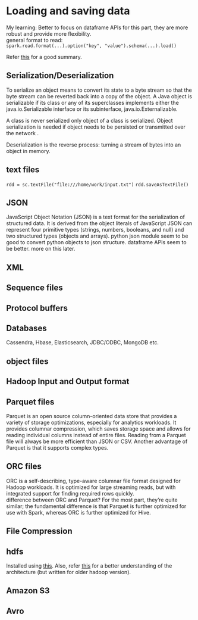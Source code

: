 # Loading and saving data

My learning: Better to focus on dataframe APIs for this part, they are more robust and provide more flexibility.  
general format to read:  
`spark.read.format(...).option("key", "value").schema(...).load()`

Refer [this](https://szczeles.github.io/Reading-JSON-CSV-and-XML-files-efficiently-in-Apache-Spark/) for a good summary.

## Serialization/Deserialization

To serialize an object means to convert its state to a byte stream so that the byte stream can be reverted back into a copy of the object. A Java object is serializable if its class or any of its superclasses implements either the java.io.Serializable interface or its subinterface, java.io.Externalizable.

A class is never serialized only object of a class is serialized. Object serialization is needed if object needs to be persisted or transmitted over the network . 

Deserialization is the reverse process: turning a stream of bytes into an object in memory.

## text files

`rdd = sc.textFile("file:///home/work/input.txt")`
`rdd.saveAsTextFile()`

## JSON

JavaScript Object Notation (JSON) is a text format for the serialization of structured data. It is derived from the object literals of JavaScript 
JSON can represent four primitive types (strings, numbers, booleans, and null) and two structured types (objects and arrays).
python json module seem to be good to convert python objects to json structure.
dataframe APIs seem to be better. more on this later.

## XML

## Sequence files

## Protocol buffers

## Databases

Cassendra, Hbase, Elasticsearch, JDBC/ODBC, MongoDB etc.

## object files

## Hadoop Input and Output format

## Parquet files

Parquet is an open source column-oriented data store that provides a variety of storage optimizations, especially for analytics workloads. It provides columnar compression, which saves storage space and allows for reading individual columns instead of entire files. Reading from a Parquet file will always be more efficient than JSON or CSV. Another advantage of Parquet is that it supports complex types.

## ORC files

ORC is a self-describing, type-aware columnar file format designed for Hadoop workloads. It is optimized for large streaming reads, but with integrated support for finding required rows quickly.  
difference between ORC and Parquet? For the most part, they’re quite similar; the fundamental difference is that Parquet is further optimized for use with Spark, whereas ORC is further optimized for Hive.
## File Compression

## hdfs
Installed using [this](https://linuxconfig.org/how-to-install-hadoop-on-ubuntu-18-04-bionic-beaver-linux). Also, refer [this](http://www.michael-noll.com/tutorials/running-hadoop-on-ubuntu-linux-single-node-cluster/) for a better understanding of the architecture (but written for older hadoop version).

## Amazon S3

## Avro
